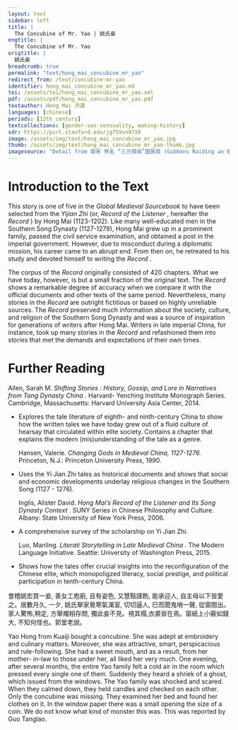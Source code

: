 ```yaml
---
layout: text
sidebar: left
title: |
  The Concubine of Mr. Yao | 姚氏妾
engtitle: |
  The Concubine of Mr. Yao
origtitle: |
  姚氏妾
breadcrumb: true
permalink: "text/hong_mai_concubine_mr_yao"
redirect_from: /text/concubine-mr-yao
identifier: hong_mai_concubine_mr_yao.md
tei: /assets/tei/hong_mai_concubine_mr_yao.xml
pdf: /assets/pdf/hong_mai_concubine_mr_yao.pdf
textauthor: Hong Mai 洪邁
languages: [chinese]
periods: [12th_century]
textcollections: [gender-sex-sensuality, making-history]
sdr: https://purl.stanford.edu/jg759xn9710
image: /assets/img/text/hong_mai_concubine_mr_yao.jpg
thumb: /assets/img/text/hong_mai_concubine_mr_yao-thumb.jpg
imagesource: "Detail from 南宋 佚名 “三元得祿”圖扇頁 (Gibbons Raiding an Egret’s Nest), Artist Unknown, late 12th century, Metropolitan Museum of Art, Accession Number: 13.100.104 [Public Domain]"
---
```

<h1>Introduction to the Text</h1>
<p>This story is one of five in the <i> Global Medieval Sourcebook </i> to have been selected from the <i> Yijian Zhi </i> (or, <i> Record of the Listener</i> , hereafter the <i> Record</i> ) by Hong Mai (1123-1202). Like many well-educated men in the Southern Song Dynasty (1127-1279), Hong Mai grew up in a prominent family, passed the civil service examination, and obtained a post in the imperial government. However, due to misconduct during a diplomatic mission, his career came to an abrupt end. From then on, he retreated to his study and devoted himself to writing the <i> Record</i> .</p>

<p>The corpus of the <i> Record </i> originally consisted of 420 chapters. What we have today, however, is but a small fraction of the original text. The <i> Record </i> shows a remarkable degree of accuracy when we compare it with the official documents and other texts of the same period. Nevertheless, many stories in the <i> Record </i> are outright fictitious or based on highly unreliable sources. The <i> Record </i> preserved much information about the society, culture, and religion of the Southern Song Dynasty and was a source of inspiration for generations of writers after Hong Mai. Writers in late imperial China, for instance, took up many stories in the <i> Record </i> and refashioned them into stories that met the demands and expectations of their own times.</p>
<h1>Further Reading</h1>
<p>Allen, Sarah M. <i> Shifting Stories : History, Gossip, and Lore in Narratives from Tang Dynasty China</i> . Harvard- Yenching Institute Monograph Series. Cambridge, Massachusetts: Harvard University Asia Center, 2014.</p>
<ul id="l1">
<li>
<p>Explores the tale literature of eighth- and ninth-century China to show how the written tales we have today grew out of a fluid culture of hearsay that circulated within elite society. Contains a chapter that explains the modern (mis)understanding of the tale as a genre.</p>
<p>Hansen, Valerie. <i> Changing Gods in Medieval China, 1127-1276. </i> Princeton, N.J.: Princeton University Press, 1990.</p>
</li>
<li>
<p>Uses the Yi Jian Zhi tales as historical documents and shows that social and economic developments underlay religious changes in the Southern Song (1127 - 1276).</p>
<p>Inglis, Alister David. <i> Hong Mai’s Record of the Listener and Its Song Dynasty Context</i> . SUNY Series in Chinese Philosophy and Culture. Albany: State University of New York Press, 2006.</p>
</li>
<li>
<p>A comprehensive survey of the scholarship on Yi Jian Zhi.</p>
<p>Luo, Manling. <i> Literati Storytelling in Late Medieval China</i> . The Modern Language Initiative. Seattle: University of Washington Press, 2015.</p>
</li>
<li>
<p>Shows how the tales offer crucial insights into the reconfiguration of the Chinese elite, which monopoligzed literacy, social prestige, and political participation in tenth-century China.</p>
</li>
</ul>

<p>會稽姚宏買一妾, 善女工庖廚, 且有姿色, 又慧黠謹飭, 能承迎人, 自主母以下皆愛之。居數月久, 一夕, 姚氏舉家覺寒氣滿室, 切切逼人, 巳而聞鬼哨一聲, 從窗間出。家人驚怖,稍定, 方舉燭相存問, 獨此妾不見。視其榻,衣裘皆在焉。窗紙上小竅如錢大, 不知何怪也。郭堂老說。</p>
<p>Yao Hong from Kuaiji bought a concubine. She was adept at embroidery and culinary matters. Moreover, she was attractive, smart, perspicacious and rule-following. She had a sweet mouth, and as a result, from her mother- in-law to those under her, all liked her very much. One evening, after several months, the entire Yao family felt a cold air in the room which pressed every single one of them. Suddenly they heard a shriek of a ghost, which issued from the windows. The Yao family was shocked and scared. When they calmed down, they held candles and checked on each other. Only the concubine was missing. They examined her bed and found her clothes on it. In the window paper there was a small opening the size of a coin. We do not know what kind of monster this was. This was reported by Guo Tanglao.</p>
